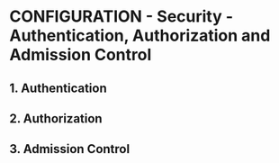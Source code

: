 # CONFIGURATION - Security - Authentication, Authorization and Admission Control

## **1. Authentication**

## **2. Authorization**

## **3. Admission Control**
